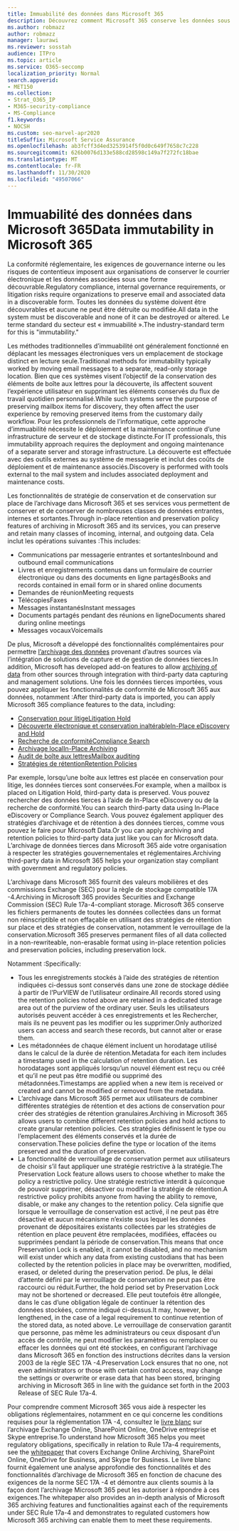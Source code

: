 ```yaml
---
title: Immuabilité des données dans Microsoft 365
description: Découvrez comment Microsoft 365 conserve les données sous forme découvrable pour répondre aux exigences de conformité réglementaire, de gouvernance interne et de litige.
ms.author: robmazz
author: robmazz
manager: laurawi
ms.reviewer: sosstah
audience: ITPro
ms.topic: article
ms.service: O365-seccomp
localization_priority: Normal
search.appverid:
- MET150
ms.collection:
- Strat_O365_IP
- M365-security-compliance
- MS-Compliance
f1.keywords:
- NOCSH
ms.custom: seo-marvel-apr2020
titleSuffix: Microsoft Service Assurance
ms.openlocfilehash: ab3fcff3d4ed3253914f5f0d0c649f7658c7c228
ms.sourcegitcommit: 626b0076d133e588cd28598c149a7f272fc18bae
ms.translationtype: MT
ms.contentlocale: fr-FR
ms.lasthandoff: 11/30/2020
ms.locfileid: "49507066"
---
```

# <a name="data-immutability-in-microsoft-365"></a><span data-ttu-id="82a65-103">Immuabilité des données dans Microsoft 365</span><span class="sxs-lookup"><span data-stu-id="82a65-103">Data immutability in Microsoft 365</span></span>

<span data-ttu-id="82a65-104">La conformité réglementaire, les exigences de gouvernance interne ou les risques de contentieux imposent aux organisations de conserver le courrier électronique et les données associées sous une forme découvrable.</span><span class="sxs-lookup"><span data-stu-id="82a65-104">Regulatory compliance, internal governance requirements, or litigation risks require organizations to preserve email and associated data in a discoverable form.</span></span> <span data-ttu-id="82a65-105">Toutes les données du système doivent être découvrables et aucune ne peut être détruite ou modifiée.</span><span class="sxs-lookup"><span data-stu-id="82a65-105">All data in the system must be discoverable and none of it can be destroyed or altered.</span></span> <span data-ttu-id="82a65-106">Le terme standard du secteur est « immuabilité ».</span><span class="sxs-lookup"><span data-stu-id="82a65-106">The industry-standard term for this is "immutability."</span></span>

<span data-ttu-id="82a65-107">Les méthodes traditionnelles d’immuabilité ont généralement fonctionné en déplacant les messages électroniques vers un emplacement de stockage distinct en lecture seule.</span><span class="sxs-lookup"><span data-stu-id="82a65-107">Traditional methods for immutability typically worked by moving email messages to a separate, read-only storage location.</span></span> <span data-ttu-id="82a65-108">Bien que ces systèmes visent l’objectif de la conservation des éléments de boîte aux lettres pour la découverte, ils affectent souvent l’expérience utilisateur en supprimant les éléments conservés du flux de travail quotidien personnalisé.</span><span class="sxs-lookup"><span data-stu-id="82a65-108">While such systems serve the purpose of preserving mailbox items for discovery, they often affect the user experience by removing preserved items from the customary daily workflow.</span></span> <span data-ttu-id="82a65-109">Pour les professionnels de l’informatique, cette approche d’immuabilité nécessite le déploiement et la maintenance continue d’une infrastructure de serveur et de stockage distincte.</span><span class="sxs-lookup"><span data-stu-id="82a65-109">For IT professionals, this immutability approach requires the deployment and ongoing maintenance of a separate server and storage infrastructure.</span></span> <span data-ttu-id="82a65-110">La découverte est effectuée avec des outils externes au système de messagerie et inclut des coûts de déploiement et de maintenance associés.</span><span class="sxs-lookup"><span data-stu-id="82a65-110">Discovery is performed with tools external to the mail system and includes associated deployment and maintenance costs.</span></span>

<span data-ttu-id="82a65-111">Les fonctionnalités de stratégie de conservation et de conservation sur place de l’archivage dans Microsoft 365 et ses services vous permettent de conserver et de conserver de nombreuses classes de données entrantes, internes et sortantes.</span><span class="sxs-lookup"><span data-stu-id="82a65-111">Through in-place retention and preservation policy features of archiving in Microsoft 365 and its services, you can preserve and retain many classes of incoming, internal, and outgoing data.</span></span> <span data-ttu-id="82a65-112">Cela inclut les opérations suivantes :</span><span class="sxs-lookup"><span data-stu-id="82a65-112">This includes:</span></span>

- <span data-ttu-id="82a65-113">Communications par messagerie entrantes et sortantes</span><span class="sxs-lookup"><span data-stu-id="82a65-113">Inbound and outbound email communications</span></span>
- <span data-ttu-id="82a65-114">Livres et enregistrements contenus dans un formulaire de courrier électronique ou dans des documents en ligne partagés</span><span class="sxs-lookup"><span data-stu-id="82a65-114">Books and records contained in email form or in shared online documents</span></span>
- <span data-ttu-id="82a65-115">Demandes de réunion</span><span class="sxs-lookup"><span data-stu-id="82a65-115">Meeting requests</span></span>
- <span data-ttu-id="82a65-116">Télécopies</span><span class="sxs-lookup"><span data-stu-id="82a65-116">Faxes</span></span>
- <span data-ttu-id="82a65-117">Messages instantanés</span><span class="sxs-lookup"><span data-stu-id="82a65-117">Instant messages</span></span>
- <span data-ttu-id="82a65-118">Documents partagés pendant des réunions en ligne</span><span class="sxs-lookup"><span data-stu-id="82a65-118">Documents shared during online meetings</span></span>
- <span data-ttu-id="82a65-119">Messages vocaux</span><span class="sxs-lookup"><span data-stu-id="82a65-119">Voicemails</span></span>

<span data-ttu-id="82a65-120">De plus, Microsoft a développé des fonctionnalités complémentaires pour permettre [l’archivage des données](https://support.office.com/article/Archiving-third-party-data-in-Office-365-0ce338d5-3666-4a18-86ab-c6910ff408cc) provenant d’autres sources via l’intégration de solutions de capture et de gestion de données tierces.</span><span class="sxs-lookup"><span data-stu-id="82a65-120">In addition, Microsoft has developed add-on features to allow [archiving of data](https://support.office.com/article/Archiving-third-party-data-in-Office-365-0ce338d5-3666-4a18-86ab-c6910ff408cc) from other sources through integration with third-party data capturing and management solutions.</span></span> <span data-ttu-id="82a65-121">Une fois les données tierces importées, vous pouvez appliquer les fonctionnalités de conformité de Microsoft 365 aux données, notamment :</span><span class="sxs-lookup"><span data-stu-id="82a65-121">After third-party data is imported, you can apply Microsoft 365 compliance features to the data, including:</span></span>

- [<span data-ttu-id="82a65-122">Conservation pour litige</span><span class="sxs-lookup"><span data-stu-id="82a65-122">Litigation Hold</span></span>](https://docs.microsoft.com/microsoft-365/compliance/create-a-litigation-hold)
- [<span data-ttu-id="82a65-123">Découverte électronique et conservation inaltérable</span><span class="sxs-lookup"><span data-stu-id="82a65-123">In-Place eDiscovery and Hold</span></span>](https://docs.microsoft.com/microsoft-365/compliance/manage-legal-investigations)
- [<span data-ttu-id="82a65-124">Recherche de conformité</span><span class="sxs-lookup"><span data-stu-id="82a65-124">Compliance Search</span></span>](https://docs.microsoft.com/microsoft-365/compliance/search-for-content)
- [<span data-ttu-id="82a65-125">Archivage local</span><span class="sxs-lookup"><span data-stu-id="82a65-125">In-Place Archiving</span></span>](https://docs.microsoft.com/microsoft-365/compliance/enable-archive-mailboxes)
- [<span data-ttu-id="82a65-126">Audit de boîte aux lettres</span><span class="sxs-lookup"><span data-stu-id="82a65-126">Mailbox auditing</span></span>](https://docs.microsoft.com/microsoft-365/compliance/enable-mailbox-auditing)
- [<span data-ttu-id="82a65-127">Stratégies de rétention</span><span class="sxs-lookup"><span data-stu-id="82a65-127">Retention Policies</span></span>](https://docs.microsoft.com/microsoft-365/compliance/retention-policies)

<span data-ttu-id="82a65-128">Par exemple, lorsqu’une boîte aux lettres est placée en conservation pour litige, les données tierces sont conservées.</span><span class="sxs-lookup"><span data-stu-id="82a65-128">For example, when a mailbox is placed on Litigation Hold, third-party data is preserved.</span></span> <span data-ttu-id="82a65-129">Vous pouvez rechercher des données tierces à l’aide de In-Place eDiscovery ou de la recherche de conformité.</span><span class="sxs-lookup"><span data-stu-id="82a65-129">You can search third-party data using In-Place eDiscovery or Compliance Search.</span></span> <span data-ttu-id="82a65-130">Vous pouvez également appliquer des stratégies d’archivage et de rétention à des données tierces, comme vous pouvez le faire pour Microsoft Data.</span><span class="sxs-lookup"><span data-stu-id="82a65-130">Or you can apply archiving and retention policies to third-party data just like you can for Microsoft data.</span></span> <span data-ttu-id="82a65-131">L’archivage de données tierces dans Microsoft 365 aide votre organisation à respecter les stratégies gouvernementales et réglementaires.</span><span class="sxs-lookup"><span data-stu-id="82a65-131">Archiving third-party data in Microsoft 365 helps your organization stay compliant with government and regulatory policies.</span></span>

<span data-ttu-id="82a65-132">L’archivage dans Microsoft 365 fournit des valeurs mobilières et des commissions Exchange (SEC) pour la règle de stockage compatible 17A -4.</span><span class="sxs-lookup"><span data-stu-id="82a65-132">Archiving in Microsoft 365 provides Securities and Exchange Commission (SEC) Rule 17a-4-compliant storage.</span></span> <span data-ttu-id="82a65-133">Microsoft 365 conserve les fichiers permanents de toutes les données collectées dans un format non réinscriptible et non effaçable en utilisant des stratégies de rétention sur place et des stratégies de conservation, notamment le verrouillage de la conservation.</span><span class="sxs-lookup"><span data-stu-id="82a65-133">Microsoft 365 preserves permanent files of all data collected in a non-rewriteable, non-erasable format using in-place retention policies and preservation policies, including preservation lock.</span></span>

<span data-ttu-id="82a65-134">Notamment :</span><span class="sxs-lookup"><span data-stu-id="82a65-134">Specifically:</span></span>

- <span data-ttu-id="82a65-135">Tous les enregistrements stockés à l’aide des stratégies de rétention indiquées ci-dessus sont conservés dans une zone de stockage dédiée à partir de l’PurVIEW de l’utilisateur ordinaire.</span><span class="sxs-lookup"><span data-stu-id="82a65-135">All records stored using the retention policies noted above are retained in a dedicated storage area out of the purview of the ordinary user.</span></span> <span data-ttu-id="82a65-136">Seuls les utilisateurs autorisés peuvent accéder à ces enregistrements et les Rechercher, mais ils ne peuvent pas les modifier ou les supprimer.</span><span class="sxs-lookup"><span data-stu-id="82a65-136">Only authorized users can access and search these records, but cannot alter or erase them.</span></span>
- <span data-ttu-id="82a65-137">Les métadonnées de chaque élément incluent un horodatage utilisé dans le calcul de la durée de rétention.</span><span class="sxs-lookup"><span data-stu-id="82a65-137">Metadata for each item includes a timestamp used in the calculation of retention duration.</span></span> <span data-ttu-id="82a65-138">Les horodatages sont appliqués lorsqu’un nouvel élément est reçu ou créé et qu’il ne peut pas être modifié ou supprimé des métadonnées.</span><span class="sxs-lookup"><span data-stu-id="82a65-138">Timestamps are applied when a new item is received or created and cannot be modified or removed from the metadata.</span></span>
- <span data-ttu-id="82a65-139">L’archivage dans Microsoft 365 permet aux utilisateurs de combiner différentes stratégies de rétention et des actions de conservation pour créer des stratégies de rétention granulaires.</span><span class="sxs-lookup"><span data-stu-id="82a65-139">Archiving in Microsoft 365 allows users to combine different retention policies and hold actions to create granular retention policies.</span></span> <span data-ttu-id="82a65-140">Ces stratégies définissent le type ou l’emplacement des éléments conservés et la durée de conservation.</span><span class="sxs-lookup"><span data-stu-id="82a65-140">These policies define the type or location of the items preserved and the duration of preservation.</span></span>
- <span data-ttu-id="82a65-141">La fonctionnalité de verrouillage de conservation permet aux utilisateurs de choisir s’il faut appliquer une stratégie restrictive à la stratégie.</span><span class="sxs-lookup"><span data-stu-id="82a65-141">The Preservation Lock feature allows users to choose whether to make the policy a restrictive policy.</span></span> <span data-ttu-id="82a65-142">Une stratégie restrictive interdit à quiconque de pouvoir supprimer, désactiver ou modifier la stratégie de rétention.</span><span class="sxs-lookup"><span data-stu-id="82a65-142">A restrictive policy prohibits anyone from having the ability to remove, disable, or make any changes to the retention policy.</span></span> <span data-ttu-id="82a65-143">Cela signifie que lorsque le verrouillage de conservation est activé, il ne peut pas être désactivé et aucun mécanisme n’existe sous lequel les données provenant de dépositaires existants collectées par les stratégies de rétention en place peuvent être remplacées, modifiées, effacées ou supprimées pendant la période de conservation.</span><span class="sxs-lookup"><span data-stu-id="82a65-143">This means that once Preservation Lock is enabled, it cannot be disabled, and no mechanism will exist under which any data from existing custodians that has been collected by the retention policies in place may be overwritten, modified, erased, or deleted during the preservation period.</span></span> <span data-ttu-id="82a65-144">De plus, le délai d’attente défini par le verrouillage de conservation ne peut pas être raccourci ou réduit.</span><span class="sxs-lookup"><span data-stu-id="82a65-144">Further, the hold period set by Preservation Lock may not be shortened or decreased.</span></span> <span data-ttu-id="82a65-145">Elle peut toutefois être allongée, dans le cas d’une obligation légale de continuer la rétention des données stockées, comme indiqué ci-dessus.</span><span class="sxs-lookup"><span data-stu-id="82a65-145">It may, however, be lengthened, in the case of a legal requirement to continue retention of the stored data, as noted above.</span></span> <span data-ttu-id="82a65-146">Le verrouillage de conservation garantit que personne, pas même les administrateurs ou ceux disposant d’un accès de contrôle, ne peut modifier les paramètres ou remplacer ou effacer les données qui ont été stockées, en configurant l’archivage dans Microsoft 365 en fonction des instructions décrites dans la version 2003 de la règle SEC 17A -4.</span><span class="sxs-lookup"><span data-stu-id="82a65-146">Preservation Lock ensures that no one, not even administrators or those with certain control access, may change the settings or overwrite or erase data that has been stored, bringing archiving in Microsoft 365 in line with the guidance set forth in the 2003 Release of SEC Rule 17a-4.</span></span>

<span data-ttu-id="82a65-147">Pour comprendre comment Microsoft 365 vous aide à respecter les obligations réglementaires, notamment en ce qui concerne les conditions requises pour la réglementation 17A -4, consultez le [livre blanc](https://www.microsoft.com/microsoft-365/blog/wp-content/uploads/2015/11/Microsoft-EOA-White-Paper.pdf) sur l’archivage Exchange Online, SharePoint Online, OneDrive entreprise et Skype entreprise.</span><span class="sxs-lookup"><span data-stu-id="82a65-147">To understand how Microsoft 365 helps you meet regulatory obligations, specifically in relation to Rule 17a-4 requirements, see the [whitepaper](https://www.microsoft.com/microsoft-365/blog/wp-content/uploads/2015/11/Microsoft-EOA-White-Paper.pdf) that covers Exchange Online Archiving, SharePoint Online, OneDrive for Business, and Skype for Business.</span></span> <span data-ttu-id="82a65-148">Le livre blanc fournit également une analyse approfondie des fonctionnalités et des fonctionnalités d’archivage de Microsoft 365 en fonction de chacune des exigences de la norme SEC 17A -4 et démontre aux clients soumis à la façon dont l’archivage Microsoft 365 peut les autoriser à répondre à ces exigences.</span><span class="sxs-lookup"><span data-stu-id="82a65-148">The whitepaper also provides an in-depth analysis of Microsoft 365 archiving features and functionalities against each of the requirements under SEC Rule 17a-4 and demonstrates to regulated customers how Microsoft 365 archiving can enable them to meet these requirements.</span></span>

